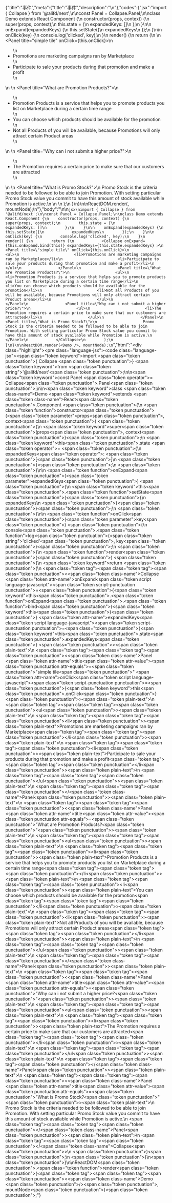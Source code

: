 {"title":"事件","meta":{"title":"事件","description":"\n"},"codes":{"jsx":"import { Collapse } from '@alifd/next';\n\nconst Panel = Collapse.Panel;\n\nclass Demo extends React.Component {\n    constructor(props, context) {\n        super(props, context);\n        this.state = {\n            expandedKeys: []\n        };\n    }\n\n    onExpand(expandedKeys) {\n        this.setState({\n            expandedKeys\n        });\n    }\n\n    onClick(key) {\n        console.log('clicked', key);\n    }\n    render() {\n        return (\n            <Collapse onExpand={this.onExpand.bind(this)} expandedKeys={this.state.expandedKeys} >\n                <Panel title=\"simple tile\" onClick={this.onClick}>\n                    <ul>\n                        <li>Promotions are marketing campaigns ran by Marketplace</li>\n                        <li>Participate to sale your products during that promotion and make a profit</li>\n                    </ul>\n                </Panel>\n                <Panel title=\"What are Promotion Products?\">\n                    <ul>\n                        <li>Promotion Products is a service that helps you to promote products you list on Marketplace during a certain time range</li>\n                        <li>You can choose which products should be available for the promotion</li>\n                        <li>Not all Products of you will be available, because Promotions will only attract certain Product areas</li>\n                    </ul>\n                </Panel>\n                <Panel title=\"Why can i not submit a higher price?\">\n                    <ul>\n                        <li>The Promotion requires a certain price to make sure that our customers are attracted</li>\n                    </ul>\n                </Panel>\n                <Panel title=\"What is Promo Stock?\">\n                    Promo Stock is the criteria needed to be followed to be able to join Promotion. With setting particular Promo Stock value you commit to have this amount of stock available while Promotion is active.\n                </Panel>\n            </Collapse>\n        );\n    }\n}\n\nReactDOM.render(<Demo />, mountNode);\n"},"body":"\n\n````jsx\nimport { Collapse } from '@alifd/next';\n\nconst Panel = Collapse.Panel;\n\nclass Demo extends React.Component {\n    constructor(props, context) {\n        super(props, context);\n        this.state = {\n            expandedKeys: []\n        };\n    }\n\n    onExpand(expandedKeys) {\n        this.setState({\n            expandedKeys\n        });\n    }\n\n    onClick(key) {\n        console.log('clicked', key);\n    }\n    render() {\n        return (\n            <Collapse onExpand={this.onExpand.bind(this)} expandedKeys={this.state.expandedKeys} >\n                <Panel title=\"simple tile\" onClick={this.onClick}>\n                    <ul>\n                        <li>Promotions are marketing campaigns ran by Marketplace</li>\n                        <li>Participate to sale your products during that promotion and make a profit</li>\n                    </ul>\n                </Panel>\n                <Panel title=\"What are Promotion Products?\">\n                    <ul>\n                        <li>Promotion Products is a service that helps you to promote products you list on Marketplace during a certain time range</li>\n                        <li>You can choose which products should be available for the promotion</li>\n                        <li>Not all Products of you will be available, because Promotions will only attract certain Product areas</li>\n                    </ul>\n                </Panel>\n                <Panel title=\"Why can i not submit a higher price?\">\n                    <ul>\n                        <li>The Promotion requires a certain price to make sure that our customers are attracted</li>\n                    </ul>\n                </Panel>\n                <Panel title=\"What is Promo Stock?\">\n                    Promo Stock is the criteria needed to be followed to be able to join Promotion. With setting particular Promo Stock value you commit to have this amount of stock available while Promotion is active.\n                </Panel>\n            </Collapse>\n        );\n    }\n}\n\nReactDOM.render(<Demo />, mountNode);\n````","html":"<script>(function(){'use strict';\n\nvar _createClass = function () { function defineProperties(target, props) { for (var i = 0; i < props.length; i++) { var descriptor = props[i]; descriptor.enumerable = descriptor.enumerable || false; descriptor.configurable = true; if (\"value\" in descriptor) descriptor.writable = true; Object.defineProperty(target, descriptor.key, descriptor); } } return function (Constructor, protoProps, staticProps) { if (protoProps) defineProperties(Constructor.prototype, protoProps); if (staticProps) defineProperties(Constructor, staticProps); return Constructor; }; }();\n\nvar _next = require('@alifd/next');\n\nfunction _classCallCheck(instance, Constructor) { if (!(instance instanceof Constructor)) { throw new TypeError(\"Cannot call a class as a function\"); } }\n\nfunction _possibleConstructorReturn(self, call) { if (!self) { throw new ReferenceError(\"this hasn't been initialised - super() hasn't been called\"); } return call && (typeof call === \"object\" || typeof call === \"function\") ? call : self; }\n\nfunction _inherits(subClass, superClass) { if (typeof superClass !== \"function\" && superClass !== null) { throw new TypeError(\"Super expression must either be null or a function, not \" + typeof superClass); } subClass.prototype = Object.create(superClass && superClass.prototype, { constructor: { value: subClass, enumerable: false, writable: true, configurable: true } }); if (superClass) Object.setPrototypeOf ? Object.setPrototypeOf(subClass, superClass) : subClass.__proto__ = superClass; }\n\nvar Panel = _next.Collapse.Panel;\n\nvar Demo = function (_React$Component) {\n    _inherits(Demo, _React$Component);\n\n    function Demo(props, context) {\n        _classCallCheck(this, Demo);\n\n        var _this = _possibleConstructorReturn(this, (Demo.__proto__ || Object.getPrototypeOf(Demo)).call(this, props, context));\n\n        _this.state = {\n            expandedKeys: []\n        };\n        return _this;\n    }\n\n    _createClass(Demo, [{\n        key: 'onExpand',\n        value: function onExpand(expandedKeys) {\n            this.setState({\n                expandedKeys: expandedKeys\n            });\n        }\n    }, {\n        key: 'onClick',\n        value: function onClick(key) {\n            console.log('clicked', key);\n        }\n    }, {\n        key: 'render',\n        value: function render() {\n            return React.createElement(\n                _next.Collapse,\n                { onExpand: this.onExpand.bind(this), expandedKeys: this.state.expandedKeys },\n                React.createElement(\n                    Panel,\n                    { title: 'simple tile', onClick: this.onClick },\n                    React.createElement(\n                        'ul',\n                        null,\n                        React.createElement(\n                            'li',\n                            null,\n                            'Promotions are marketing campaigns ran by Marketplace'\n                        ),\n                        React.createElement(\n                            'li',\n                            null,\n                            'Participate to sale your products during that promotion and make a profit'\n                        )\n                    )\n                ),\n                React.createElement(\n                    Panel,\n                    { title: 'What are Promotion Products?' },\n                    React.createElement(\n                        'ul',\n                        null,\n                        React.createElement(\n                            'li',\n                            null,\n                            'Promotion Products is a service that helps you to promote products you list on Marketplace during a certain time range'\n                        ),\n                        React.createElement(\n                            'li',\n                            null,\n                            'You can choose which products should be available for the promotion'\n                        ),\n                        React.createElement(\n                            'li',\n                            null,\n                            'Not all Products of you will be available, because Promotions will only attract certain Product areas'\n                        )\n                    )\n                ),\n                React.createElement(\n                    Panel,\n                    { title: 'Why can i not submit a higher price?' },\n                    React.createElement(\n                        'ul',\n                        null,\n                        React.createElement(\n                            'li',\n                            null,\n                            'The Promotion requires a certain price to make sure that our customers are attracted'\n                        )\n                    )\n                ),\n                React.createElement(\n                    Panel,\n                    { title: 'What is Promo Stock?' },\n                    'Promo Stock is the criteria needed to be followed to be able to join Promotion. With setting particular Promo Stock value you commit to have this amount of stock available while Promotion is active.'\n                )\n            );\n        }\n    }]);\n\n    return Demo;\n}(React.Component);\n\nReactDOM.render(React.createElement(Demo, null), mountNode);})()</script><div class=\"highlight\"><pre class=\"language-jsx\"><code class=\"language-jsx\"><span class=\"token keyword\">import</span> <span class=\"token punctuation\">{</span> Collapse <span class=\"token punctuation\">}</span> <span class=\"token keyword\">from</span> <span class=\"token string\">'@alifd/next'</span><span class=\"token punctuation\">;</span>\n\n<span class=\"token keyword\">const</span> Panel <span class=\"token operator\">=</span> Collapse<span class=\"token punctuation\">.</span>Panel<span class=\"token punctuation\">;</span>\n\n<span class=\"token keyword\">class</span> <span class=\"token class-name\">Demo</span> <span class=\"token keyword\">extends</span> <span class=\"token class-name\">React<span class=\"token punctuation\">.</span>Component</span> <span class=\"token punctuation\">{</span>\n    <span class=\"token function\">constructor</span><span class=\"token punctuation\">(</span><span class=\"token parameter\">props<span class=\"token punctuation\">,</span> context</span><span class=\"token punctuation\">)</span> <span class=\"token punctuation\">{</span>\n        <span class=\"token keyword\">super</span><span class=\"token punctuation\">(</span>props<span class=\"token punctuation\">,</span> context<span class=\"token punctuation\">)</span><span class=\"token punctuation\">;</span>\n        <span class=\"token keyword\">this</span><span class=\"token punctuation\">.</span>state <span class=\"token operator\">=</span> <span class=\"token punctuation\">{</span>\n            expandedKeys<span class=\"token operator\">:</span> <span class=\"token punctuation\">[</span><span class=\"token punctuation\">]</span>\n        <span class=\"token punctuation\">}</span><span class=\"token punctuation\">;</span>\n    <span class=\"token punctuation\">}</span>\n\n    <span class=\"token function\">onExpand</span><span class=\"token punctuation\">(</span><span class=\"token parameter\">expandedKeys</span><span class=\"token punctuation\">)</span> <span class=\"token punctuation\">{</span>\n        <span class=\"token keyword\">this</span><span class=\"token punctuation\">.</span><span class=\"token function\">setState</span><span class=\"token punctuation\">(</span><span class=\"token punctuation\">{</span>\n            expandedKeys\n        <span class=\"token punctuation\">}</span><span class=\"token punctuation\">)</span><span class=\"token punctuation\">;</span>\n    <span class=\"token punctuation\">}</span>\n\n    <span class=\"token function\">onClick</span><span class=\"token punctuation\">(</span><span class=\"token parameter\">key</span><span class=\"token punctuation\">)</span> <span class=\"token punctuation\">{</span>\n        console<span class=\"token punctuation\">.</span><span class=\"token function\">log</span><span class=\"token punctuation\">(</span><span class=\"token string\">'clicked'</span><span class=\"token punctuation\">,</span> key<span class=\"token punctuation\">)</span><span class=\"token punctuation\">;</span>\n    <span class=\"token punctuation\">}</span>\n    <span class=\"token function\">render</span><span class=\"token punctuation\">(</span><span class=\"token punctuation\">)</span> <span class=\"token punctuation\">{</span>\n        <span class=\"token keyword\">return</span> <span class=\"token punctuation\">(</span>\n            <span class=\"token tag\"><span class=\"token tag\"><span class=\"token punctuation\">&lt;</span><span class=\"token class-name\">Collapse</span></span> <span class=\"token attr-name\">onExpand</span><span class=\"token script language-javascript\"><span class=\"token script-punctuation punctuation\">=</span><span class=\"token punctuation\">{</span><span class=\"token keyword\">this</span><span class=\"token punctuation\">.</span><span class=\"token function\">onExpand</span><span class=\"token punctuation\">.</span><span class=\"token function\">bind</span><span class=\"token punctuation\">(</span><span class=\"token keyword\">this</span><span class=\"token punctuation\">)</span><span class=\"token punctuation\">}</span></span> <span class=\"token attr-name\">expandedKeys</span><span class=\"token script language-javascript\"><span class=\"token script-punctuation punctuation\">=</span><span class=\"token punctuation\">{</span><span class=\"token keyword\">this</span><span class=\"token punctuation\">.</span>state<span class=\"token punctuation\">.</span>expandedKeys<span class=\"token punctuation\">}</span></span> <span class=\"token punctuation\">></span></span><span class=\"token plain-text\">\n                </span><span class=\"token tag\"><span class=\"token tag\"><span class=\"token punctuation\">&lt;</span><span class=\"token class-name\">Panel</span></span> <span class=\"token attr-name\">title</span><span class=\"token attr-value\"><span class=\"token punctuation attr-equals\">=</span><span class=\"token punctuation\">\"</span>simple tile<span class=\"token punctuation\">\"</span></span> <span class=\"token attr-name\">onClick</span><span class=\"token script language-javascript\"><span class=\"token script-punctuation punctuation\">=</span><span class=\"token punctuation\">{</span><span class=\"token keyword\">this</span><span class=\"token punctuation\">.</span>onClick<span class=\"token punctuation\">}</span></span><span class=\"token punctuation\">></span></span><span class=\"token plain-text\">\n                    </span><span class=\"token tag\"><span class=\"token tag\"><span class=\"token punctuation\">&lt;</span>ul</span><span class=\"token punctuation\">></span></span><span class=\"token plain-text\">\n                        </span><span class=\"token tag\"><span class=\"token tag\"><span class=\"token punctuation\">&lt;</span>li</span><span class=\"token punctuation\">></span></span><span class=\"token plain-text\">Promotions are marketing campaigns ran by Marketplace</span><span class=\"token tag\"><span class=\"token tag\"><span class=\"token punctuation\">&lt;/</span>li</span><span class=\"token punctuation\">></span></span><span class=\"token plain-text\">\n                        </span><span class=\"token tag\"><span class=\"token tag\"><span class=\"token punctuation\">&lt;</span>li</span><span class=\"token punctuation\">></span></span><span class=\"token plain-text\">Participate to sale your products during that promotion and make a profit</span><span class=\"token tag\"><span class=\"token tag\"><span class=\"token punctuation\">&lt;/</span>li</span><span class=\"token punctuation\">></span></span><span class=\"token plain-text\">\n                    </span><span class=\"token tag\"><span class=\"token tag\"><span class=\"token punctuation\">&lt;/</span>ul</span><span class=\"token punctuation\">></span></span><span class=\"token plain-text\">\n                </span><span class=\"token tag\"><span class=\"token tag\"><span class=\"token punctuation\">&lt;/</span><span class=\"token class-name\">Panel</span></span><span class=\"token punctuation\">></span></span><span class=\"token plain-text\">\n                </span><span class=\"token tag\"><span class=\"token tag\"><span class=\"token punctuation\">&lt;</span><span class=\"token class-name\">Panel</span></span> <span class=\"token attr-name\">title</span><span class=\"token attr-value\"><span class=\"token punctuation attr-equals\">=</span><span class=\"token punctuation\">\"</span>What are Promotion Products?<span class=\"token punctuation\">\"</span></span><span class=\"token punctuation\">></span></span><span class=\"token plain-text\">\n                    </span><span class=\"token tag\"><span class=\"token tag\"><span class=\"token punctuation\">&lt;</span>ul</span><span class=\"token punctuation\">></span></span><span class=\"token plain-text\">\n                        </span><span class=\"token tag\"><span class=\"token tag\"><span class=\"token punctuation\">&lt;</span>li</span><span class=\"token punctuation\">></span></span><span class=\"token plain-text\">Promotion Products is a service that helps you to promote products you list on Marketplace during a certain time range</span><span class=\"token tag\"><span class=\"token tag\"><span class=\"token punctuation\">&lt;/</span>li</span><span class=\"token punctuation\">></span></span><span class=\"token plain-text\">\n                        </span><span class=\"token tag\"><span class=\"token tag\"><span class=\"token punctuation\">&lt;</span>li</span><span class=\"token punctuation\">></span></span><span class=\"token plain-text\">You can choose which products should be available for the promotion</span><span class=\"token tag\"><span class=\"token tag\"><span class=\"token punctuation\">&lt;/</span>li</span><span class=\"token punctuation\">></span></span><span class=\"token plain-text\">\n                        </span><span class=\"token tag\"><span class=\"token tag\"><span class=\"token punctuation\">&lt;</span>li</span><span class=\"token punctuation\">></span></span><span class=\"token plain-text\">Not all Products of you will be available, because Promotions will only attract certain Product areas</span><span class=\"token tag\"><span class=\"token tag\"><span class=\"token punctuation\">&lt;/</span>li</span><span class=\"token punctuation\">></span></span><span class=\"token plain-text\">\n                    </span><span class=\"token tag\"><span class=\"token tag\"><span class=\"token punctuation\">&lt;/</span>ul</span><span class=\"token punctuation\">></span></span><span class=\"token plain-text\">\n                </span><span class=\"token tag\"><span class=\"token tag\"><span class=\"token punctuation\">&lt;/</span><span class=\"token class-name\">Panel</span></span><span class=\"token punctuation\">></span></span><span class=\"token plain-text\">\n                </span><span class=\"token tag\"><span class=\"token tag\"><span class=\"token punctuation\">&lt;</span><span class=\"token class-name\">Panel</span></span> <span class=\"token attr-name\">title</span><span class=\"token attr-value\"><span class=\"token punctuation attr-equals\">=</span><span class=\"token punctuation\">\"</span>Why can i not submit a higher price?<span class=\"token punctuation\">\"</span></span><span class=\"token punctuation\">></span></span><span class=\"token plain-text\">\n                    </span><span class=\"token tag\"><span class=\"token tag\"><span class=\"token punctuation\">&lt;</span>ul</span><span class=\"token punctuation\">></span></span><span class=\"token plain-text\">\n                        </span><span class=\"token tag\"><span class=\"token tag\"><span class=\"token punctuation\">&lt;</span>li</span><span class=\"token punctuation\">></span></span><span class=\"token plain-text\">The Promotion requires a certain price to make sure that our customers are attracted</span><span class=\"token tag\"><span class=\"token tag\"><span class=\"token punctuation\">&lt;/</span>li</span><span class=\"token punctuation\">></span></span><span class=\"token plain-text\">\n                    </span><span class=\"token tag\"><span class=\"token tag\"><span class=\"token punctuation\">&lt;/</span>ul</span><span class=\"token punctuation\">></span></span><span class=\"token plain-text\">\n                </span><span class=\"token tag\"><span class=\"token tag\"><span class=\"token punctuation\">&lt;/</span><span class=\"token class-name\">Panel</span></span><span class=\"token punctuation\">></span></span><span class=\"token plain-text\">\n                </span><span class=\"token tag\"><span class=\"token tag\"><span class=\"token punctuation\">&lt;</span><span class=\"token class-name\">Panel</span></span> <span class=\"token attr-name\">title</span><span class=\"token attr-value\"><span class=\"token punctuation attr-equals\">=</span><span class=\"token punctuation\">\"</span>What is Promo Stock?<span class=\"token punctuation\">\"</span></span><span class=\"token punctuation\">></span></span><span class=\"token plain-text\">\n                    Promo Stock is the criteria needed to be followed to be able to join Promotion. With setting particular Promo Stock value you commit to have this amount of stock available while Promotion is active.\n                </span><span class=\"token tag\"><span class=\"token tag\"><span class=\"token punctuation\">&lt;/</span><span class=\"token class-name\">Panel</span></span><span class=\"token punctuation\">></span></span><span class=\"token plain-text\">\n            </span><span class=\"token tag\"><span class=\"token tag\"><span class=\"token punctuation\">&lt;/</span><span class=\"token class-name\">Collapse</span></span><span class=\"token punctuation\">></span></span>\n        <span class=\"token punctuation\">)</span><span class=\"token punctuation\">;</span>\n    <span class=\"token punctuation\">}</span>\n<span class=\"token punctuation\">}</span>\n\nReactDOM<span class=\"token punctuation\">.</span><span class=\"token function\">render</span><span class=\"token punctuation\">(</span><span class=\"token tag\"><span class=\"token tag\"><span class=\"token punctuation\">&lt;</span><span class=\"token class-name\">Demo</span></span> <span class=\"token punctuation\">/></span></span><span class=\"token punctuation\">,</span> mountNode<span class=\"token punctuation\">)</span><span class=\"token punctuation\">;</span></code></pre></div>"}